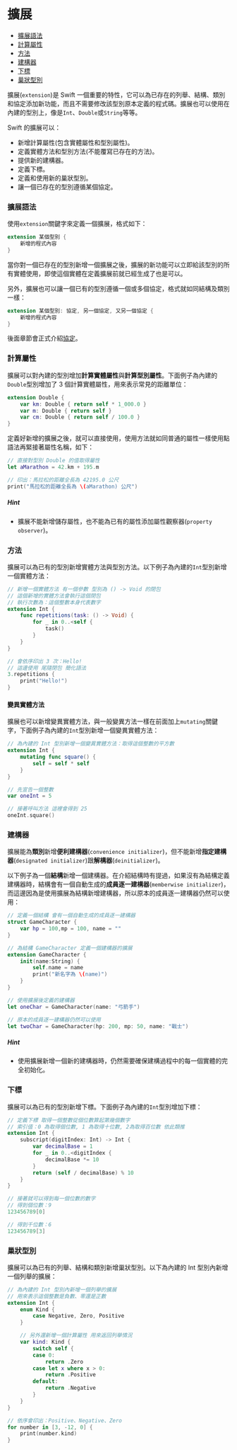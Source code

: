 # 擴展

- [擴展語法](#extension)
- [計算屬性](#property)
- [方法](#method)
- [建構器](#initializer)
- [下標](#subscript)
- [巢狀型別](#nested_type)

擴展(`extension`)是 Swift 一個重要的特性，它可以為已存在的列舉、結構、類別和協定添加新功能，而且不需要修改該型別原本定義的程式碼。擴展也可以使用在內建的型別上，像是`Int`、`Double`或`String`等等。

Swift 的擴展可以：

- 新增計算屬性(包含實體屬性和型別屬性)。
- 定義實體方法和型別方法(不能覆寫已存在的方法)。
- 提供新的建構器。
- 定義下標。
- 定義和使用新的巢狀型別。
- 讓一個已存在的型別遵循某個協定。

<a name="extension"></a>
### 擴展語法

使用`extension`關鍵字來定義一個擴展，格式如下：

```swift
extension 某個型別 {
    新增的程式內容
}

```

當你對一個已存在的型別新增一個擴展之後，擴展的新功能可以立即給該型別的所有實體使用，即使這個實體在定義擴展前就已經生成了也是可以。

另外，擴展也可以讓一個已有的型別遵循一個或多個協定，格式就如同結構及類別一樣：

```swift
extension 某個型別: 協定, 另一個協定, 又另一個協定 {
    新增的程式內容
}

```

後面章節會正式介紹[協定](../ch2/protocols.md)。

<a name="property"></a>
### 計算屬性

擴展可以對內建的型別增加**計算實體屬性**與**計算型別屬性**。下面例子為內建的`Double`型別增加了 3 個計算實體屬性，用來表示常見的距離單位：

```swift
extension Double {
    var km: Double { return self * 1_000.0 }
    var m: Double { return self }
    var cm: Double { return self / 100.0 }
}

```

定義好新增的擴展之後，就可以直接使用，使用方法就如同普通的屬性一樣使用點語法再緊接著屬性名稱，如下：

```swift
// 直接對型別 Double 的值取得屬性
let aMarathon = 42.km + 195.m

// 印出：馬拉松的距離全長為 42195.0 公尺
print("馬拉松的距離全長為 \(aMarathon) 公尺")

```

##### Hint

- 擴展不能新增儲存屬性，也不能為已有的屬性添加屬性觀察器(`property observer`)。

<a name="method"></a>
### 方法

擴展可以為已有的型別新增實體方法與型別方法。以下例子為內建的`Int`型別新增一個實體方法：

```swift
// 新增一個實體方法 有一個參數 型別為 () -> Void 的閉包
// 這個新增的實體方法會執行這個閉包
// 執行次數為：這個整數本身代表數字
extension Int {
    func repetitions(task: () -> Void) {
        for _ in 0..<self {
            task()
        }
    }
}

// 會依序印出 3 次：Hello!
// 這邊使用 尾隨閉包 簡化語法
3.repetitions {
    print("Hello!")
}

```

#### 變異實體方法

擴展也可以新增變異實體方法，與一般變異方法一樣在前面加上`mutating`關鍵字，下面例子為內建的`Int`型別新增一個變異實體方法：

```swift
// 為內建的 Int 型別新增一個變異實體方法：取得這個整數的平方數
extension Int {
    mutating func square() {
        self = self * self
    }
}

// 先宣告一個整數
var oneInt = 5

// 接著呼叫方法 這裡會得到 25
oneInt.square()

```

<a name="initializer"></a>
### 建構器

擴展能為**類別**新增**便利建構器**(`convenience initializer`)，但不能新增**指定建構器**(`designated initializer`)跟**解構器**(`deinitializer`)。

以下例子為一個**結構**新增一個建構器。在介紹結構時有提過，如果沒有為結構定義建構器時，結構會有一個自動生成的**成員逐一建構器**(`memberwise initializer`)，而這邊因為是使用擴展為結構新增建構器，所以原本的成員逐一建構器仍然可以使用：

```swift
// 定義一個結構 會有一個自動生成的成員逐一建構器
struct GameCharacter {
    var hp = 100,mp = 100, name = ""
}

// 為結構 GameCharacter 定義一個建構器的擴展
extension GameCharacter {
    init(name:String) {
        self.name = name
        print("新名字為 \(name)")
    }
}

// 使用擴展後定義的建構器
let oneChar = GameCharacter(name: "弓箭手")

// 原本的成員逐一建構器仍然可以使用
let twoChar = GameCharacter(hp: 200, mp: 50, name: "戰士")

```

##### Hint

- 使用擴展新增一個新的建構器時，仍然需要確保建構過程中的每一個實體的完全初始化。

<a name="subscript"></a>
### 下標

擴展可以為已有的型別新增下標。下面例子為內建的`Int`型別增加下標：

```swift
// 定義下標 取得一個整數從個位數算起第幾個數字
// 索引值：0 為取得個位數, 1 為取得十位數, 2為取得百位數 依此類推
extension Int {
    subscript(digitIndex: Int) -> Int {
        var decimalBase = 1
        for _ in 0..<digitIndex {
            decimalBase *= 10
        }
        return (self / decimalBase) % 10
    }
}

// 接著就可以得到每一個位數的數字
// 得到個位數：9
123456789[0]

// 得到千位數：6
123456789[3]

```

<a name="nested_type"></a>
### 巢狀型別

擴展可以為已有的列舉、結構和類別新增巢狀型別。以下為內建的 Int 型別內新增一個列舉的擴展：

```swift
// 為內建的 Int 型別內新增一個列舉的擴展
// 用來表示這個整數是負數、零還是正數
extension Int {
    enum Kind {
        case Negative, Zero, Positive
    }

    // 另外還新增一個計算屬性 用來返回列舉情況
    var kind: Kind {
        switch self {
        case 0:
            return .Zero
        case let x where x > 0:
            return .Positive
        default:
            return .Negative
        }
    }
}

// 依序會印出：Positive、Negative、Zero
for number in [3, -12, 0] {
    print(number.kind)
}

```

